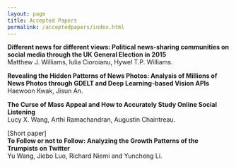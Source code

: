 ```yaml
---
layout: page
title: Accepted Papers
permalink: /acceptedpapers/index.html
---
```


>


**Different news for different views: Political news-sharing communities on social media through the UK General Election in 2015**  
Matthew J. Williams, Iulia Cioroianu, Hywel T.P. Williams. 


**Revealing the Hidden Patterns of News Photos: Analysis of Millions of News Photos through GDELT and Deep Learning-based Vision APIs**  
Haewoon Kwak, Jisun An. 


**The Curse of Mass Appeal and How to Accurately Study Online Social Listening**  
Lucy X. Wang, Arthi Ramachandran, Augustin Chaintreau. 


[Short paper]  
**To Follow or not to Follow: Analyzing the Growth Patterns of the Trumpists on Twitter**  
Yu Wang, Jiebo Luo, Richard Niemi and Yuncheng Li. 

